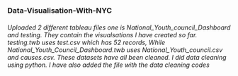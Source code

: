 ### Data-Visualisation-With-NYC

###### Uploaded 2 different tableau files one is National_Youth_council_Dashboard and testing. They contain the visualsations I have created so far. testing.twb uses test.csv which has 52 records, While National_Youth_Council_Dashboard.twb uses National_Youth_council.csv and causes.csv. These datasets have all been cleaned. I did data cleaning using python. I have also added the file with the data cleaning codes
